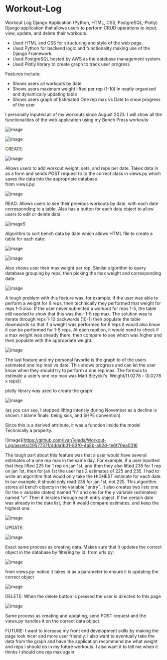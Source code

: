 # Workout-Log
Workout Log Django Application (Python, HTML, CSS, PostgreSQL, Plotly)
Django application that allows users to perform CRUD operations to input, view, update, and delete their workouts. 
  - Used HTML and CSS for structuring and style of the web page.
  - Used Python for backend logic and functionality making use of the Django Framework.
  - Used PostgreSQL hosted by AWS as the database management system.
  - Used Plotly library to create graph to track user progress

Features include:
  - Shows users all workouts by date
  - Shows users maximum weight lifted per rep (1-10) in neatly organized and dynamically updating table
  - Shows users graph of Estimated One rep max vs Date to show progress of the user

I personally inputed all of my workouts since August 2023. I will show all the functionalities of the web application using my Bench Press workouts


![image](https://github.com/IvanTejeda/Workout-Log/assets/29577371/33c408c0-5db8-4b0b-930a-e436bc385ee3)


![image](https://github.com/IvanTejeda/Workout-Log/assets/29577371/a0978be0-c39b-4429-b7b0-b11edd16c0b2)




CREATE:





![image](https://github.com/IvanTejeda/Workout-Log/assets/29577371/84e93096-fe8a-46c2-81ed-10f84cf76da3)




Allows users to add workout weight, sets, and reps per date. Takes data in as a form and sends POST request to to the correct class in views.py which saves the data into the appropriate database.  
from views.py:





![image](https://github.com/IvanTejeda/Workout-Log/assets/29577371/b3da713d-620a-48e9-8515-fea7381354a5)




READ:
Allows users to see their previous workouts by date, with each date corresponding to a table. Also has a button for each data object to allow users to edit or delete data



![image](https://github.com/IvanTejeda/Workout-Log/assets/29577371/99cc8145-c5ab-41c9-99dd-90f1f9cf0a1f)S

Algorithm to sort bench data by date which allows HTML file to create a table for each date:



![image](https://github.com/IvanTejeda/Workout-Log/assets/29577371/ee422a02-9dba-4741-869b-cdfdea65a23d)





![image](https://github.com/IvanTejeda/Workout-Log/assets/29577371/7a70df4d-fd29-4fd2-9482-06c00de4b1c6)

Also shows user their max weight per rep. Similar algorithm to query database grouping by reps, then picking the max weight and corresponding date. 



![image](https://github.com/IvanTejeda/Workout-Log/assets/29577371/69ca1339-84e7-4030-bd6c-d9fabb57009a)

A tough problem with this feature was, for example, if the user was able to perform a weight for 6 reps, then technically they performed that weight for reps 1-5 also. If the user never submitted a workout for reps 1-5, the table still needed to show that this was their 1-5 rep max. The solution was to iterate through reps 1-10 backwards (10-1) then populate the table downwards so that if a weight was performed for 6 reps it would also know it can be performed for 1-5 reps. At each repition, it would need to check if a max weight was already there, then compare to see which was higher and then populate with the appropriate weight.  



![image](https://github.com/IvanTejeda/Workout-Log/assets/29577371/d6004fec-687c-46d6-830a-f9f4fa6d1dff)




The last feature and my personal favorite is the graph to of the users estimated one rep max vs date. This shows progress and can let the user know when they should try to perform a one rep max. The formula to estimate a user's one rep max was Matt Brzycki's: Weight/(1.0278 - (0.0278 x reps))

plotly library was used to create the graph 




![image](https://github.com/IvanTejeda/Workout-Log/assets/29577371/f8301686-8565-48b5-8c77-51d825c41807)



(as you can see, I stopped lifting intensly during November as a decline is shown. I blame finals, being sick, and SHPE convention).

Since this is a derived attribute, it was a function inside the model. Technically a property. 



![image](https://github.com/IvanTejeda/Workout-Log/assets/29577371/ddda1b31-83f0-4a5b-a92d-1e6f70ea0316




The tough part about this feature was that a user would have several estimates of a one rep max in the same day. For example, if a user inputted that they lifted 225 for 1 rep on jan 1st, and then they also lifted 235 for 1 rep on jan 1st, then for jan 1st the user has 2 estimates of 225 and 235. I had to write an algorithm that would only take the HIGHEST estimate for each date. In our example, it should only read 235 for jan 1st, not 225. 
This algorithm stores all bench objects in the variable "entry". It also creates two lists one for the x variable (dates) named "h" and one for the y variable (estimates) named "v". Then it iterates through each entry object. If the certain date was already in the date list, then it would compare estimates, and keep the highest one. 




![image](https://github.com/IvanTejeda/Workout-Log/assets/29577371/7d0534b7-4e87-4a01-b8e7-600efcabe927)





UPDATE:



![image](https://github.com/IvanTejeda/Workout-Log/assets/29577371/6d257784-af65-41f8-9141-f2f7fad0df6c)

Exact same process as creating data. Makes sure that it updates the correct object in the database by filtering by id. 
from urls.py:



![image](https://github.com/IvanTejeda/Workout-Log/assets/29577371/15655525-71e8-4251-b638-49d4fbcd76f6)



from views.py: notice it takes id as a parameter to ensure it is updating the correct object 



![image](https://github.com/IvanTejeda/Workout-Log/assets/29577371/f2efee16-d7b5-4164-a59d-d9fae6a01b50)

DELETE:
When the delete button is pressed the user is directed to this page




![image](https://github.com/IvanTejeda/Workout-Log/assets/29577371/7afcb209-7b0f-4c72-adae-a073100eb351)




Same process as creating and updating, send POST request and the views.py handles it on the correct data object. 

FUTURE:
I want to increase my front end development skills by making the page look nicer and more user friendly. I also want to eventually take the data from the graph and have the application recommend me what weight and reps I should do in my future workouts. I also want it to tell me when it thinks I should one rep max again. 







